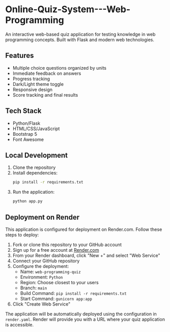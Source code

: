 # Online-Quiz-System---Web-Programming

An interactive web-based quiz application for testing knowledge in web programming concepts. Built with Flask and modern web technologies.

## Features

- Multiple choice questions organized by units
- Immediate feedback on answers
- Progress tracking
- Dark/Light theme toggle
- Responsive design
- Score tracking and final results

## Tech Stack

- Python/Flask
- HTML/CSS/JavaScript
- Bootstrap 5
- Font Awesome

## Local Development

1. Clone the repository
2. Install dependencies:
   ```bash
   pip install -r requirements.txt
   ```
3. Run the application:
   ```bash
   python app.py
   ```

## Deployment on Render

This application is configured for deployment on Render.com. Follow these steps to deploy:

1. Fork or clone this repository to your GitHub account
2. Sign up for a free account at [Render.com](https://render.com)
3. From your Render dashboard, click "New +" and select "Web Service"
4. Connect your GitHub repository
5. Configure the deployment:
   - Name: `web-programming-quiz`
   - Environment: `Python`
   - Region: Choose closest to your users
   - Branch: `main`
   - Build Command: `pip install -r requirements.txt`
   - Start Command: `gunicorn app:app`
6. Click "Create Web Service"

The application will be automatically deployed using the configuration in `render.yaml`. Render will provide you with a URL where your quiz application is accessible. 